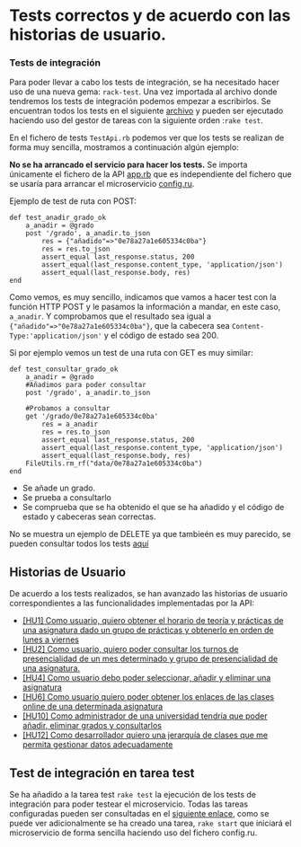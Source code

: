 # Tests correctos y de acuerdo con las historias de usuario.

### Tests de integración
Para poder llevar a cabo los tests de integración, se ha necesitado hacer uso de una nueva gema: `rack-test`. Una vez importada al archivo donde tendremos los tests de integración podemos empezar a escribirlos. Se encuentran todos los tests en el siguiente [archivo](https://github.com/antoniocuadros/WhenToClass/blob/master/t/TestApi.rb) y pueden ser ejecutado haciendo uso del gestor de tareas con la siguiente orden :`rake test`.

En el fichero de tests `TestApi.rb` podemos ver que los tests se realizan de forma muy sencilla, mostramos a continuación algún ejemplo:

**No se ha arrancado el servicio para hacer los tests.** Se importa únicamente el fichero de la API [app.rb](https://github.com/antoniocuadros/WhenToClass/blob/master/lib/app.rb) que es independiente del fichero que se usaría para arrancar el microservicio [config.ru](https://github.com/antoniocuadros/WhenToClass/blob/master/config.ru).
 
Ejemplo de test de ruta con POST:
```
def test_anadir_grado_ok
    a_anadir = @grado
    post '/grado', a_anadir.to_json    
        res = {"añadido"=>"0e78a27a1e605334c0ba"}
        res = res.to_json
        assert_equal last_response.status, 200
        assert_equal(last_response.content_type, 'application/json')
        assert_equal(last_response.body, res)
end
```
Como vemos, es muy sencillo, indicamos que vamos a hacer test con la función HTTP POST y le pasamos la información a mandar, en este caso, `a_anadir`. Y comprobamos que el resultado sea igual a `{"añadido"=>"0e78a27a1e605334c0ba"}`, que la cabecera sea `Content-Type:'application/json'` y el código de estado sea 200.

Si por ejemplo vemos un test de una ruta con GET es muy similar:

```
def test_consultar_grado_ok
    a_anadir = @grado
    #Añadimos para poder consultar
    post '/grado', a_anadir.to_json    

    #Probamos a consultar
    get '/grado/0e78a27a1e605334c0ba' 
        res = a_anadir
        res = res.to_json
        assert_equal last_response.status, 200
        assert_equal(last_response.content_type, 'application/json')
        assert_equal(last_response.body, res)
    FileUtils.rm_rf("data/0e78a27a1e605334c0ba")
end
```
- Se añade un grado.
- Se prueba a consultarlo
- Se comprueba que se ha obtenido el que se ha añadido y el código de estado y cabeceras sean correctas.

No se muestra un ejemplo de DELETE ya que tambieén es muy parecido, se pueden consultar todos los tests [aquí](https://github.com/antoniocuadros/WhenToClass/blob/master/t/TestApi.rb)


## Historias de Usuario
De acuerdo a los tests realizados, se han avanzado las historias de usuario correspondientes a las funcionalidades implementadas por la API:
- [[HU1] Como usuario, quiero obtener el horario de teoría y prácticas de una asignatura dado un grupo de prácticas y obtenerlo en orden de lunes a viernes](https://github.com/antoniocuadros/WhenToClass/issues/8)
- [[HU2] Como usuario, quiero poder consultar los turnos de presencialidad de un mes determinado y grupo de presencialidad de una asignatura.](https://github.com/antoniocuadros/WhenToClass/issues/9)
- [[HU4] Como usuario debo poder seleccionar, añadir y eliminar una asignatura](https://github.com/antoniocuadros/WhenToClass/issues/28)
- [[HU6] Como usuario quiero poder obtener los enlaces de las clases online de una determinada asignatura](https://github.com/antoniocuadros/WhenToClass/issues/47)
- [[HU10] Como administrador de una universidad tendría que poder añadir, eliminar grados y consultarlos](https://github.com/antoniocuadros/WhenToClass/issues/71)
- [[HU12] Como desarrollador quiero una jerarquía de clases que me permita gestionar datos adecuadamente](https://github.com/antoniocuadros/WhenToClass/issues/89)

## Test de integración en tarea test
Se ha añadido a la tarea test `rake test` la ejecución de los tests de integración para poder testear el microservicio. Todas las tareas configuradas pueden ser consultadas en el [siguiente enlace](https://github.com/antoniocuadros/WhenToClass/blob/master/Rakefile), como se puede ver adicionalmente se ha creado una tarea, `rake start` que iniciará el microservicio de forma sencilla haciendo uso del fichero config.ru.